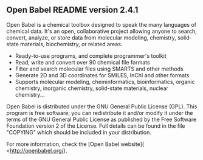 Open Babel README version 2.4.1
-------------------------------

Open Babel is a chemical toolbox designed to speak the many languages
of chemical data. It's an open, collaborative project allowing anyone
to search, convert, analyze, or store data from molecular modeling,
chemistry, solid-state materials, biochemistry, or related areas.

* Ready-to-use programs, and complete programmer's toolkit
* Read, write and convert over 90 chemical file formats
* Filter and search molecular files using SMARTS and other methods
* Generate 2D and 3D coordinates for SMILES, InChI and other formats
* Supports molecular modeling, cheminformatics, bioinformatics,
  organic chemistry, inorganic chemistry, solid-state materials,
  nuclear chemistry...

Open Babel is distributed under the GNU General Public License (GPL).
This program is free software; you can redistribute it and/or modify
it under the terms of the GNU General Public License as published by
the Free Software Foundation version 2 of the License. Full details
can be found in the file "COPYING" which should be included in your
distribution.

For more information, check the [Open Babel website](
<http://openbabel.org/).
